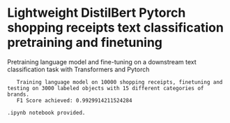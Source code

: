 # Lightweight DistilBert Pytorch shopping receipts text classification pretraining and finetuning

Pretraining language model and fine-tuning on a downstream text classification task with Transformers and Pytorch

       Training language model on 10000 shopping receipts, finetuning and testing on 3000 labeled objects with 15 different categories of brands.
       F1 Score achieved: 0.9929914211524284

`.ipynb notebook provided.`
